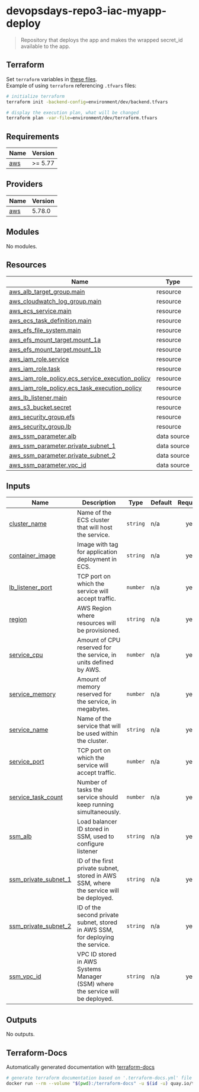 <!-- BEGIN_TF_DOCS -->
# devopsdays-repo3-iac-myapp-deploy

> Repository that deploys the app and makes the wrapped secret\_id available to the app.

## Terraform

Set `terraform` variables in [these files](/repo3-iac-myapp-deploy/terraform/environment/dev/).  
Example of using `terraform` referencing `.tfvars` files:

```sh
# initialize terraform
terraform init -backend-config=environment/dev/backend.tfvars

# display the execution plan, what will be changed
terraform plan -var-file=environment/dev/terraform.tfvars
```

## Requirements

| Name | Version |
|------|---------|
| <a name="requirement_aws"></a> [aws](#requirement\_aws) | >= 5.77 |

## Providers

| Name | Version |
|------|---------|
| <a name="provider_aws"></a> [aws](#provider\_aws) | 5.78.0 |

## Modules

No modules.

## Resources

| Name | Type |
|------|------|
| [aws_alb_target_group.main](https://registry.terraform.io/providers/hashicorp/aws/latest/docs/resources/alb_target_group) | resource |
| [aws_cloudwatch_log_group.main](https://registry.terraform.io/providers/hashicorp/aws/latest/docs/resources/cloudwatch_log_group) | resource |
| [aws_ecs_service.main](https://registry.terraform.io/providers/hashicorp/aws/latest/docs/resources/ecs_service) | resource |
| [aws_ecs_task_definition.main](https://registry.terraform.io/providers/hashicorp/aws/latest/docs/resources/ecs_task_definition) | resource |
| [aws_efs_file_system.main](https://registry.terraform.io/providers/hashicorp/aws/latest/docs/resources/efs_file_system) | resource |
| [aws_efs_mount_target.mount_1a](https://registry.terraform.io/providers/hashicorp/aws/latest/docs/resources/efs_mount_target) | resource |
| [aws_efs_mount_target.mount_1b](https://registry.terraform.io/providers/hashicorp/aws/latest/docs/resources/efs_mount_target) | resource |
| [aws_iam_role.service](https://registry.terraform.io/providers/hashicorp/aws/latest/docs/resources/iam_role) | resource |
| [aws_iam_role.task](https://registry.terraform.io/providers/hashicorp/aws/latest/docs/resources/iam_role) | resource |
| [aws_iam_role_policy.ecs_service_execution_policy](https://registry.terraform.io/providers/hashicorp/aws/latest/docs/resources/iam_role_policy) | resource |
| [aws_iam_role_policy.ecs_task_execution_policy](https://registry.terraform.io/providers/hashicorp/aws/latest/docs/resources/iam_role_policy) | resource |
| [aws_lb_listener.main](https://registry.terraform.io/providers/hashicorp/aws/latest/docs/resources/lb_listener) | resource |
| [aws_s3_bucket.secret](https://registry.terraform.io/providers/hashicorp/aws/latest/docs/resources/s3_bucket) | resource |
| [aws_security_group.efs](https://registry.terraform.io/providers/hashicorp/aws/latest/docs/resources/security_group) | resource |
| [aws_security_group.lb](https://registry.terraform.io/providers/hashicorp/aws/latest/docs/resources/security_group) | resource |
| [aws_ssm_parameter.alb](https://registry.terraform.io/providers/hashicorp/aws/latest/docs/data-sources/ssm_parameter) | data source |
| [aws_ssm_parameter.private_subnet_1](https://registry.terraform.io/providers/hashicorp/aws/latest/docs/data-sources/ssm_parameter) | data source |
| [aws_ssm_parameter.private_subnet_2](https://registry.terraform.io/providers/hashicorp/aws/latest/docs/data-sources/ssm_parameter) | data source |
| [aws_ssm_parameter.vpc_id](https://registry.terraform.io/providers/hashicorp/aws/latest/docs/data-sources/ssm_parameter) | data source |

## Inputs

| Name | Description | Type | Default | Required |
|------|-------------|------|---------|:--------:|
| <a name="input_cluster_name"></a> [cluster\_name](#input\_cluster\_name) | Name of the ECS cluster that will host the service. | `string` | n/a | yes |
| <a name="input_container_image"></a> [container\_image](#input\_container\_image) | Image with tag for application deployment in ECS. | `string` | n/a | yes |
| <a name="input_lb_listener_port"></a> [lb\_listener\_port](#input\_lb\_listener\_port) | TCP port on which the service will accept traffic. | `number` | n/a | yes |
| <a name="input_region"></a> [region](#input\_region) | AWS Region where resources will be provisioned. | `string` | n/a | yes |
| <a name="input_service_cpu"></a> [service\_cpu](#input\_service\_cpu) | Amount of CPU reserved for the service, in units defined by AWS. | `number` | n/a | yes |
| <a name="input_service_memory"></a> [service\_memory](#input\_service\_memory) | Amount of memory reserved for the service, in megabytes. | `number` | n/a | yes |
| <a name="input_service_name"></a> [service\_name](#input\_service\_name) | Name of the service that will be used within the cluster. | `string` | n/a | yes |
| <a name="input_service_port"></a> [service\_port](#input\_service\_port) | TCP port on which the service will accept traffic. | `number` | n/a | yes |
| <a name="input_service_task_count"></a> [service\_task\_count](#input\_service\_task\_count) | Number of tasks the service should keep running simultaneously. | `number` | n/a | yes |
| <a name="input_ssm_alb"></a> [ssm\_alb](#input\_ssm\_alb) | Load balancer ID stored in SSM, used to configure listener | `string` | n/a | yes |
| <a name="input_ssm_private_subnet_1"></a> [ssm\_private\_subnet\_1](#input\_ssm\_private\_subnet\_1) | ID of the first private subnet, stored in AWS SSM, where the service will be deployed. | `string` | n/a | yes |
| <a name="input_ssm_private_subnet_2"></a> [ssm\_private\_subnet\_2](#input\_ssm\_private\_subnet\_2) | ID of the second private subnet, stored in AWS SSM, for deploying the service. | `string` | n/a | yes |
| <a name="input_ssm_vpc_id"></a> [ssm\_vpc\_id](#input\_ssm\_vpc\_id) | VPC ID stored in AWS Systems Manager (SSM) where the service will be deployed. | `string` | n/a | yes |

## Outputs

No outputs.

## Terraform-Docs

Automatically generated documentation with [terraform-docs](../.terraform-docs.yml)

```sh
# generate terraform documentation based on '.terraform-docs.yml' file configurations
docker run --rm --volume "$(pwd):/terraform-docs" -u $(id -u) quay.io/terraform-docs/terraform-docs:0.18.0 /terraform-docs
```
<!-- END_TF_DOCS -->